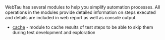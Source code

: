 WebTau has several modules to help you simplify automation processes. All operations in the modules provide 
detailed information on steps executed and details are included in web report as well as console output.

* [cache](utilities/cache) - module to cache results of test steps to be able to skip them during test development and exploration 